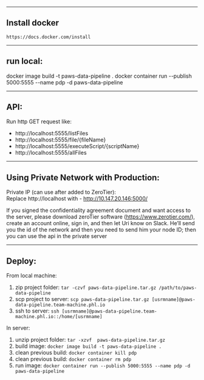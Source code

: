 ---------------------------------------
Install docker
---------------------------------------
    https://docs.docker.com/install

---------------------------------------
run local:  
---------------------------------------
docker image build -t paws-data-pipeline .
docker container run --publish 5000:5555 --name pdp -d paws-data-pipeline

---------------------------------------
API:  
---------------------------------------
Run http GET request like:    
- http://localhost:5555/listFiles
- http://localhost:5555/file/{fileName}
- http://localhost:5555/executeScript/{scriptName}
- http://localhost:5555/allFiles 

---------------------------------------  
Using Private Network with Production:
---------------------------------------
Private IP (can use after added to ZeroTier):    
Replace http://localhost with - http://10.147.20.146:5000/

If you signed the confidentiality agreement document and want access to the server, please download zeroTier software (https://www.zerotier.com/), create an account online, sign in, and then let Uri know on Slack. He’ll send you the id of the network and then you need to send him your node ID; then you can use the api in the private server

---------------------------------------
Deploy:
---------------------------------------
From local machine:
1. zip project folder: `tar -czvf paws-data-pipeline.tar.gz /path/to/paws-data-pipeline`
2. scp project to server: `scp paws-data-pipeline.tar.gz [usrmname]@paws-data-pipeline.team-machine.phl.io`
3. ssh to server: `ssh [usrmname]@paws-data-pipeline.team-machine.phl.io::/home/[usrmname]`

In server:
1. unzip project folder: `tar -xzvf  paws-data-pipeline.tar.gz`<br/>
2. build image: `docker image build -t paws-data-pipeline .`<br/>
3. clean previous build: `docker container kill pdp`<br/>
4. clean previous build: `docker container rm pdp`<br/>
5. run image: `docker container run --publish 5000:5555 --name pdp -d paws-data-pipeline`
